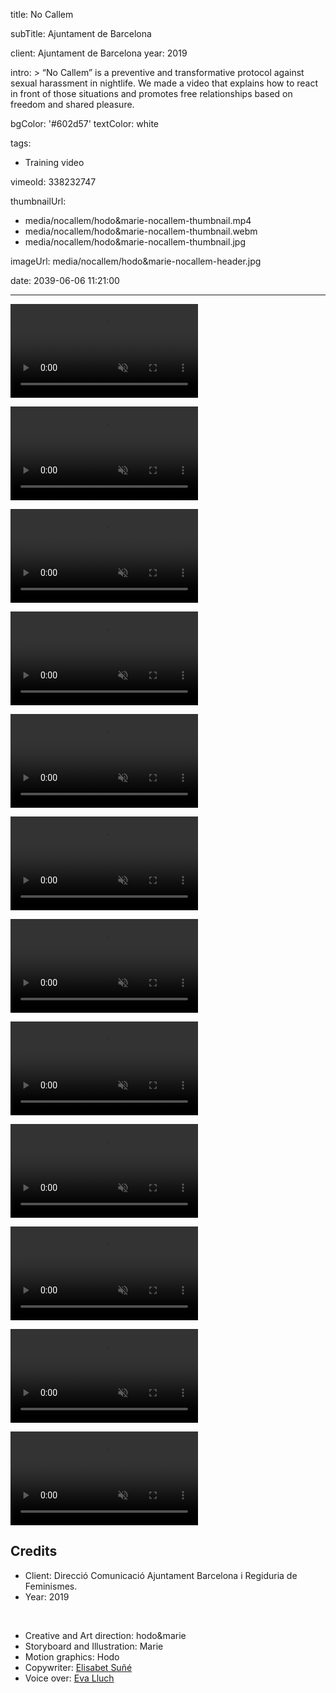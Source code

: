 title: No Callem

subTitle: Ajuntament de Barcelona

client: Ajuntament de Barcelona
year: 2019

intro: >
  “No Callem” is a preventive and transformative protocol against sexual harassment in nightlife. We made a video that explains how to react in front of those situations and promotes free relationships based on freedom and shared pleasure.

bgColor: '#602d57'
textColor: white

tags:
  - Training video

vimeoId: 338232747

thumbnailUrl:
  - media/nocallem/hodo&marie-nocallem-thumbnail.mp4
  - media/nocallem/hodo&marie-nocallem-thumbnail.webm
  - media/nocallem/hodo&marie-nocallem-thumbnail.jpg

imageUrl: media/nocallem/hodo&marie-nocallem-header.jpg

date: 2039-06-06 11:21:00



---

<!-- This is a 2x VIDEO gallery -->
<!-- Always add a linebreak between images -->
<!-- It needs two images between paragraph tags -->
<div class="gallery gallery-2">

<p>
	<video playsinline="playsinline" muted loop autoplay>
			<source src="/demo/media/nocallem/hodo&marie-nocallem-01.mp4" type="video/mp4">
			<source src="/demo/media/nocallem/hodo&marie-nocallem-01.webm" type="video/webm">
			<source src="/demo/media/nocallem/hodo&marie-nocallem-01.jpg" type="images/jpg">
	</video>
</p>

<p>
	<video playsinline="playsinline" muted loop autoplay>
			<source src="/demo/media/nocallem/hodo&marie-nocallem-02.mp4" type="video/mp4">
			<source src="/demo/media/nocallem/hodo&marie-nocallem-02.webm" type="video/webm">
			<source src="/demo/media/nocallem/hodo&marie-nocallem-02.jpg" type="images/jpg">
	</video>
</p>


</div>


<!-- This is a 2x VIDEO gallery -->
<!-- Always add a linebreak between images -->
<!-- It needs two images between paragraph tags -->
<div class="gallery gallery-2">

<p>
	<video playsinline="playsinline" muted loop autoplay>
			<source src="/demo/media/nocallem/hodo&marie-nocallem-03.mp4" type="video/mp4">
			<source src="/demo/media/nocallem/hodo&marie-nocallem-03.webm" type="video/webm">
	</video>
</p>

<p>
	<video playsinline="playsinline" muted loop autoplay>
			<source src="/demo/media/nocallem/hodo&marie-nocallem-04.mp4" type="video/mp4">
			<source src="/demo/media/nocallem/hodo&marie-nocallem-04.webm" type="video/webm">
	</video>
</p>


</div>


<!-- This is a 2x VIDEO gallery -->
<!-- Always add a linebreak between images -->
<!-- It needs two images between paragraph tags -->
<div class="gallery gallery-2">

<p>
	<video playsinline="playsinline" muted loop autoplay>
			<source src="/demo/media/nocallem/hodo&marie-nocallem-05.mp4" type="video/mp4">
			<source src="/demo/media/nocallem/hodo&marie-nocallem-05.webm" type="video/webm">
	</video>
</p>

<p>
	<video playsinline="playsinline" muted loop autoplay>
			<source src="/demo/media/nocallem/hodo&marie-nocallem-06.mp4" type="video/mp4">
			<source src="/demo/media/nocallem/hodo&marie-nocallem-06.webm" type="video/webm">
	</video>
</p>


</div>


<!-- This is a 2x VIDEO gallery -->
<!-- Always add a linebreak between images -->
<!-- It needs two images between paragraph tags -->
<div class="gallery gallery-2">

<p>
	<video playsinline="playsinline" muted loop autoplay>
			<source src="/demo/media/nocallem/hodo&marie-nocallem-07.mp4" type="video/mp4">
			<source src="/demo/media/nocallem/hodo&marie-nocallem-07.webm" type="video/webm">
	</video>
</p>

<p>
	<video playsinline="playsinline" muted loop autoplay>
			<source src="/demo/media/nocallem/hodo&marie-nocallem-08.mp4" type="video/mp4">
			<source src="/demo/media/nocallem/hodo&marie-nocallem-08.webm" type="video/webm">
	</video>
</p>


</div>


<!-- This is a 2x VIDEO gallery -->
<!-- Always add a linebreak between images -->
<!-- It needs two images between paragraph tags -->
<div class="gallery gallery-2">

<p>
	<video playsinline="playsinline" muted loop autoplay>
			<source src="/demo/media/nocallem/hodo&marie-nocallem-09.mp4" type="video/mp4">
			<source src="/demo/media/nocallem/hodo&marie-nocallem-09.webm" type="video/webm">
	</video>
</p>

<p>
	<video playsinline="playsinline" muted loop autoplay>
			<source src="/demo/media/nocallem/hodo&marie-nocallem-10.mp4" type="video/mp4">
			<source src="/demo/media/nocallem/hodo&marie-nocallem-10.webm" type="video/webm">
	</video>
</p>


</div>


<!-- This is a 2x VIDEO gallery -->
<!-- Always add a linebreak between images -->
<!-- It needs two images between paragraph tags -->
<div class="gallery gallery-2">

<p>
	<video playsinline="playsinline" muted loop autoplay>
			<source src="/demo/media/nocallem/hodo&marie-nocallem-11.mp4" type="video/mp4">
			<source src="/demo/media/nocallem/hodo&marie-nocallem-11.webm" type="video/webm">
	</video>
</p>

<p>
	<video playsinline="playsinline" muted loop autoplay>
			<source src="/demo/media/nocallem/hodo&marie-nocallem-12.mp4" type="video/mp4">
			<source src="/demo/media/nocallem/hodo&marie-nocallem-12.webm" type="video/webm">
	</video>
</p>


</div>

<!-- Sample credits secion -->

## Credits

* Client: Direcció Comunicació Ajuntament Barcelona i Regiduria de Feminismes.
* Year: 2019  
  
<br>

* Creative and Art direction: hodo&marie
* Storyboard and Illustration: Marie
* Motion graphics: Hodo
* Copywriter: <a href="https://cargocollective.com/elisabetsune" target="_blank">Elisabet Suñé</a>
* Voice over: <a href="http://www.evalluch.cat" target="_blank">Eva Lluch</a>